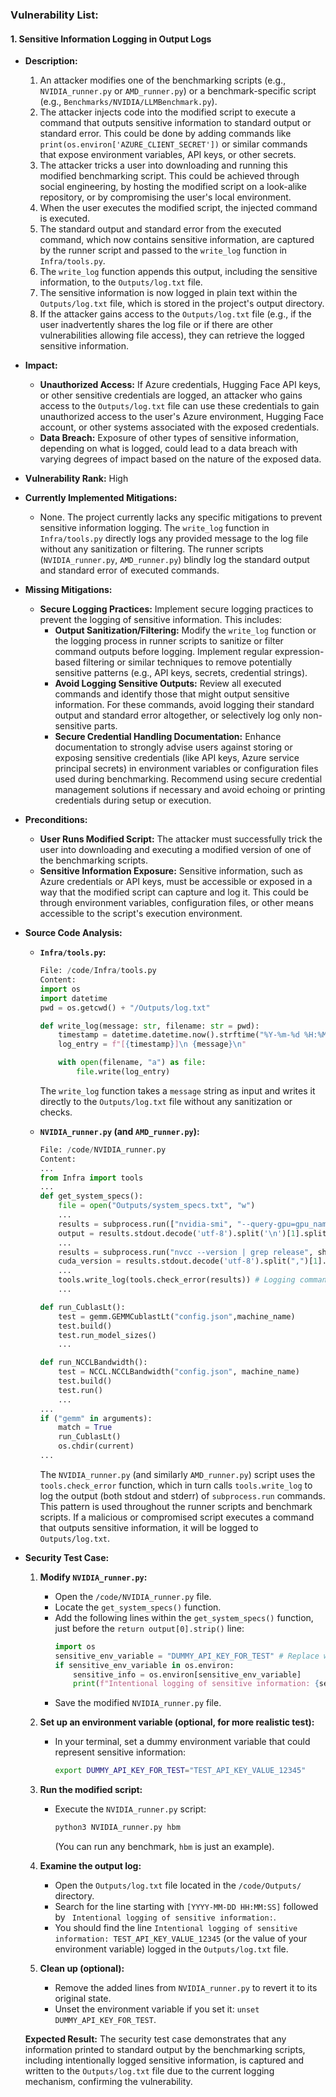 ### Vulnerability List:

#### 1. Sensitive Information Logging in Output Logs

*   **Description:**
    1.  An attacker modifies one of the benchmarking scripts (e.g., `NVIDIA_runner.py` or `AMD_runner.py`) or a benchmark-specific script (e.g., `Benchmarks/NVIDIA/LLMBenchmark.py`).
    2.  The attacker injects code into the modified script to execute a command that outputs sensitive information to standard output or standard error. This could be done by adding commands like `print(os.environ['AZURE_CLIENT_SECRET'])` or similar commands that expose environment variables, API keys, or other secrets.
    3.  The attacker tricks a user into downloading and running this modified benchmarking script. This could be achieved through social engineering, by hosting the modified script on a look-alike repository, or by compromising the user's local environment.
    4.  When the user executes the modified script, the injected command is executed.
    5.  The standard output and standard error from the executed command, which now contains sensitive information, are captured by the runner script and passed to the `write_log` function in `Infra/tools.py`.
    6.  The `write_log` function appends this output, including the sensitive information, to the `Outputs/log.txt` file.
    7.  The sensitive information is now logged in plain text within the `Outputs/log.txt` file, which is stored in the project's output directory.
    8.  If the attacker gains access to the `Outputs/log.txt` file (e.g., if the user inadvertently shares the log file or if there are other vulnerabilities allowing file access), they can retrieve the logged sensitive information.

*   **Impact:**
    *   **Unauthorized Access:** If Azure credentials, Hugging Face API keys, or other sensitive credentials are logged, an attacker who gains access to the `Outputs/log.txt` file can use these credentials to gain unauthorized access to the user's Azure environment, Hugging Face account, or other systems associated with the exposed credentials.
    *   **Data Breach:** Exposure of other types of sensitive information, depending on what is logged, could lead to a data breach with varying degrees of impact based on the nature of the exposed data.

*   **Vulnerability Rank:** High

*   **Currently Implemented Mitigations:**
    *   None. The project currently lacks any specific mitigations to prevent sensitive information logging. The `write_log` function in `Infra/tools.py` directly logs any provided message to the log file without any sanitization or filtering. The runner scripts (`NVIDIA_runner.py`, `AMD_runner.py`) blindly log the standard output and standard error of executed commands.

*   **Missing Mitigations:**
    *   **Secure Logging Practices:** Implement secure logging practices to prevent the logging of sensitive information. This includes:
        *   **Output Sanitization/Filtering:**  Modify the `write_log` function or the logging process in runner scripts to sanitize or filter command outputs before logging. Implement regular expression-based filtering or similar techniques to remove potentially sensitive patterns (e.g., API keys, secrets, credential strings).
        *   **Avoid Logging Sensitive Outputs:** Review all executed commands and identify those that might output sensitive information.  For these commands, avoid logging their standard output and standard error altogether, or selectively log only non-sensitive parts.
        *   **Secure Credential Handling Documentation:** Enhance documentation to strongly advise users against storing or exposing sensitive credentials (like API keys, Azure service principal secrets) in environment variables or configuration files used during benchmarking. Recommend using secure credential management solutions if necessary and avoid echoing or printing credentials during setup or execution.

*   **Preconditions:**
    *   **User Runs Modified Script:** The attacker must successfully trick the user into downloading and executing a modified version of one of the benchmarking scripts.
    *   **Sensitive Information Exposure:** Sensitive information, such as Azure credentials or API keys, must be accessible or exposed in a way that the modified script can capture and log it. This could be through environment variables, configuration files, or other means accessible to the script's execution environment.

*   **Source Code Analysis:**
    *   **`Infra/tools.py`:**
        ```python
        File: /code/Infra/tools.py
        Content:
        import os
        import datetime
        pwd = os.getcwd() + "/Outputs/log.txt"

        def write_log(message: str, filename: str = pwd):
            timestamp = datetime.datetime.now().strftime("%Y-%m-%d %H:%M:%S")
            log_entry = f"[{timestamp}]\n {message}\n"

            with open(filename, "a") as file:
                file.write(log_entry)
        ```
        The `write_log` function takes a `message` string as input and writes it directly to the `Outputs/log.txt` file without any sanitization or checks.

    *   **`NVIDIA_runner.py` (and `AMD_runner.py`):**
        ```python
        File: /code/NVIDIA_runner.py
        Content:
        ...
        from Infra import tools
        ...
        def get_system_specs():
            file = open("Outputs/system_specs.txt", "w")
            ...
            results = subprocess.run(["nvidia-smi", "--query-gpu=gpu_name,vbios_version,driver_version,memory.total", "--format=csv"], stdout=subprocess.PIPE,stderr=subprocess.PIPE)
            output = results.stdout.decode('utf-8').split('\n')[1].split(",")
            ...
            results = subprocess.run("nvcc --version | grep release", shell=True, stdout=subprocess.PIPE,stderr=subprocess.PIPE)
            cuda_version = results.stdout.decode('utf-8').split(",")[1].strip().split(" ")[1]
            ...
            tools.write_log(tools.check_error(results)) # Logging command output
            ...

        def run_CublasLt():
            test = gemm.GEMMCublastLt("config.json",machine_name)
            test.build()
            test.run_model_sizes()
            ...

        def run_NCCLBandwidth():
            test = NCCL.NCCLBandwidth("config.json", machine_name)
            test.build()
            test.run()
            ...
        ...
        if ("gemm" in arguments):
            match = True
            run_CublasLt()
            os.chdir(current)
        ...
        ```
        The `NVIDIA_runner.py` (and similarly `AMD_runner.py`) script uses the `tools.check_error` function, which in turn calls `tools.write_log` to log the output (both stdout and stderr) of `subprocess.run` commands. This pattern is used throughout the runner scripts and benchmark scripts. If a malicious or compromised script executes a command that outputs sensitive information, it will be logged to `Outputs/log.txt`.

*   **Security Test Case:**
    1.  **Modify `NVIDIA_runner.py`:**
        *   Open the `/code/NVIDIA_runner.py` file.
        *   Locate the `get_system_specs()` function.
        *   Add the following lines within the `get_system_specs()` function, just before the `return output[0].strip()` line:
            ```python
            import os
            sensitive_env_variable = "DUMMY_API_KEY_FOR_TEST" # Replace with an actual env variable name if needed for testing in your environment
            if sensitive_env_variable in os.environ:
                sensitive_info = os.environ[sensitive_env_variable]
                print(f"Intentional logging of sensitive information: {sensitive_info}") # This will be captured as stdout
            ```
        *   Save the modified `NVIDIA_runner.py` file.

    2.  **Set up an environment variable (optional, for more realistic test):**
        *   In your terminal, set a dummy environment variable that could represent sensitive information:
            ```bash
            export DUMMY_API_KEY_FOR_TEST="TEST_API_KEY_VALUE_12345"
            ```

    3.  **Run the modified script:**
        *   Execute the `NVIDIA_runner.py` script:
            ```bash
            python3 NVIDIA_runner.py hbm
            ```
            (You can run any benchmark, `hbm` is just an example).

    4.  **Examine the output log:**
        *   Open the `Outputs/log.txt` file located in the `/code/Outputs/` directory.
        *   Search for the line starting with `[YYYY-MM-DD HH:MM:SS]` followed by ` Intentional logging of sensitive information:`.
        *   You should find the line `Intentional logging of sensitive information: TEST_API_KEY_VALUE_12345` (or the value of your environment variable) logged in the `Outputs/log.txt` file.

    5.  **Clean up (optional):**
        *   Remove the added lines from `NVIDIA_runner.py` to revert it to its original state.
        *   Unset the environment variable if you set it: `unset DUMMY_API_KEY_FOR_TEST`.

    **Expected Result:** The security test case demonstrates that any information printed to standard output by the benchmarking scripts, including intentionally logged sensitive information, is captured and written to the `Outputs/log.txt` file due to the current logging mechanism, confirming the vulnerability.